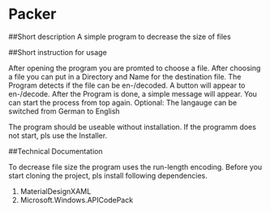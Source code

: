 # Packer
##Short description
A simple program to decrease the size of files

##Short instruction for usage

After opening the program you are promted to choose a file.
After choosing a file you can put in a Directory and Name for the destination file.
The Program detects if the file can be en-/decoded. A button will appear to en-/decode.
After the Program is done, a simple message will appear. You can start the process from top again.
Optional: The langauge can be switched from German to English

The program should be useable without installation. If the programm does not start, pls use the Installer.


##Technical Documentation

To decrease file size the program uses the run-length encoding.
Before you start cloning the project, pls install following dependencies.
1.	MaterialDesignXAML 
2.	Microsoft.Windows.APICodePack 
